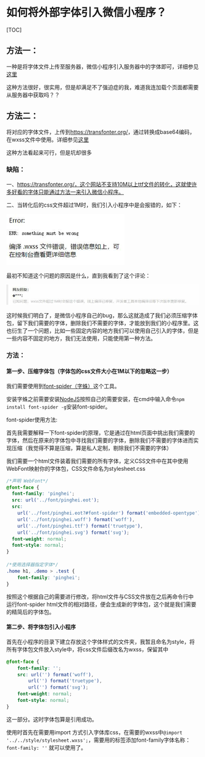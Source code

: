 # 如何将外部字体引入微信小程序？



[TOC]



## 方法一：

一种是将字体文件上传至服务器，微信小程序引入服务器中的字体即可，详细参见[这里](https://blog.csdn.net/weixin_39015132/article/details/82657681)

这种方法很好，很实用，但是却满足不了强迫症的我，难道我连加载个页面都需要从服务器中获取吗？？

## 方法二：

将对应的字体文件，上传到<https://transfonter.org/>，通过转换成base64编码，在wxss文件中使用。详细参见[这里](https://blog.csdn.net/qq_24985715/article/details/80857733)

这种方法看起来可行，但是坑却很多

### 缺陷：

一、https://transfonter.org/，这个网站不支持10M以上ttf文件的转化，这就使许多好看的字体只能通过方法一来引入微信小程序。

二、当转化后的css文件超过1M时，我们引入小程序中是会报错的，如下：

![](https://raw.githubusercontent.com/Zhangyueee/Storage/master/引入外部字体1.jpg)

最初不知道这个问题的原因是什么，直到我看到了这个评论：

![](https://raw.githubusercontent.com/Zhangyueee/Storage/master/引入外部字体2.jpg)

这时候我们明白了，是微信小程序自己的bug，那么这就造成了我们必须压缩字体包，留下我们需要的字体，删除我们不需要的字体，才能放到我们的小程序里。这也衍生了一个问题，比如一些固定内容的地方我们可以使用自己引入的字体，但是一些内容不固定的地方，我们无法使用，只能使用第一种方法。

### 方法：

#### 第一步、压缩字体包（字体包的css文件大小在1M以下的忽略这一步）

我们需要使用到[font-spider（字蛛）](http://font-spider.org/)这个工具。

安装字蛛之前需要安装[NodeJS](https://nodejs.org/en/download/)按照自己的需要安装，在cmd中输入命令`npm install font-spider -g`安装font-spider。

font-spider使用方法:

首先我需要解释一下font-spider的原理，它是通过在html页面中挑出我们需要的字体，然后在原来的字体包中寻找我们需要的字体，删除我们不需要的字体进而实现压缩（我觉得不算是压缩，算是私人定制，剔除我们不需要的字体）

我们需要一个html文件装着我们需要的所有字体，定义CSS文件中在其中使用 WebFont映射你的字体包，CSS文件命名为stylesheet.css

```css
/*声明 WebFont*/
@font-face {
  font-family: 'pinghei';
  src: url('../font/pinghei.eot');
  src:
    url('../font/pinghei.eot?#font-spider') format('embedded-opentype'),
    url('../font/pinghei.woff') format('woff'),
    url('../font/pinghei.ttf') format('truetype'),
    url('../font/pinghei.svg') format('svg');
  font-weight: normal;
  font-style: normal;
}

/*使用选择器指定字体*/
.home h1, .demo > .test {
    font-family: 'pinghei';
}
```

按照这个根据自己的需要进行修改，将html文件与CSS文件放在之后再命令行中运行font-spider html文件的相对路径，便会生成新的字体包，这个就是我们需要的精简后的字体包。

#### 第二步、将字体包引入小程序

首先在小程序的目录下建立存放这个字体样式的文件夹，我暂且命名为style，将所有字体包文件放入style中，将css文件后缀改名为wxss，保留其中

```css
@font-face {
    font-family: '';
    src: url('') format('woff'),
        url('') format('truetype'),
        url('') format('svg');
    font-weight: normal;
    font-style: normal;
}

```

这一部分。这时字体包算是引用成功。

使用时首先在需要用import 方式引入字体库css，在需要的wxss中`@import '../../style/stylesheet.wxss';`，需要用的标签添加font-family字体名称：`font-family: ''` 就可以使用了。